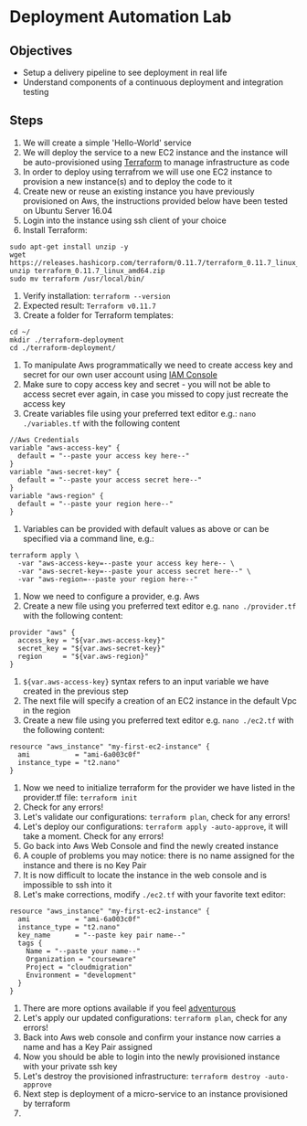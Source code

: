 # Deployment Automation Lab

## Objectives

* Setup a delivery pipeline to see deployment in real life
* Understand components of a continuous deployment and integration testing

## Steps

1. We will create a simple 'Hello-World' service
1. We will deploy the service to a new EC2 instance and the instance will be auto-provisioned using [Terraform](https://www.terraform.io/) to manage infrastructure as code
1. In order to deploy using terrafrom we will use one EC2 instance to provision a new instance(s) and to deploy the code to it
1. Create new or reuse an existing instance you have previously provisioned on Aws, the instructions provided below have been tested on Ubuntu  Server 16.04
1. Login into the instance using ssh client of your choice
1. Install Terraform:
```
sudo apt-get install unzip -y
wget https://releases.hashicorp.com/terraform/0.11.7/terraform_0.11.7_linux_amd64.zip
unzip terraform_0.11.7_linux_amd64.zip
sudo mv terraform /usr/local/bin/
```
1. Verify installation: `terraform --version`
1. Expected result: `Terraform v0.11.7`
1. Create a folder for Terraform templates:
```
cd ~/
mkdir ./terraform-deployment
cd ./terraform-deployment/
```
1. To manipulate Aws programmatically we need to create access key and secret for our own user account using [IAM Console](https://docs.aws.amazon.com/IAM/latest/UserGuide/id_credentials_access-keys.html#Using_CreateAccessKey)
1. Make sure to copy access key and secret - you will not be able to access secret ever again, in case you missed to copy just recreate the access key
1. Create variables file using your preferred text editor e.g.: `nano ./variables.tf` with the following content
```
//Aws Credentials
variable "aws-access-key" {
  default = "--paste your access key here--"
}
variable "aws-secret-key" {
  default = "--paste your access secret here--"
}
variable "aws-region" {
  default = "--paste your region here--"
}
```
1. Variables can be provided with default values as above or can be specified via a command line, e.g.:
```
terraform apply \
  -var "aws-access-key=--paste your access key here-- \
  -var "aws-secret-key=--paste your access secret here--" \
  -var "aws-region=--paste your region here--"
```
1. Now we need to configure a provider, e.g. Aws
1. Create a new file using you preferred text editor e.g. `nano ./provider.tf` with the following content:
```
provider "aws" {
  access_key = "${var.aws-access-key}"
  secret_key = "${var.aws-secret-key}"
  region     = "${var.aws-region}"
}
```
1. `${var.aws-access-key}` syntax refers to an input variable we have created in the previous step
1. The next file will specify a creation of an EC2 instance in the default Vpc in the region
1. Create a new file using you preferred text editor e.g. `nano ./ec2.tf` with the following content:
```
resource "aws_instance" "my-first-ec2-instance" {
  ami           = "ami-6a003c0f"
  instance_type = "t2.nano"
}
```
1. Now we need to initialize terraform for the provider we have listed in the provider.tf file: `terraform init`
1. Check for any errors!
1. Let's validate our configurations: `terraform plan`, check for any errors!
1. Let's deploy our configurations: `terraform apply -auto-approve`, it will take a moment. Check for any errors!
1. Go back into Aws Web Console and find the newly created instance
1. A couple of problems you may notice: there is no name assigned for the instance and there is no Key Pair
1. It is now difficult to locate the instance in the web console and is impossible to ssh into it
1. Let's make corrections, modify `./ec2.tf` with your favorite text editor:
```
resource "aws_instance" "my-first-ec2-instance" {
  ami           = "ami-6a003c0f"
  instance_type = "t2.nano"
  key_name      = "--paste key pair name--"
  tags {
    Name = "--paste your name--"
    Organization = "courseware"
    Project = "cloudmigration"
    Environment = "development"
  }
}
```
1. There are more options available if you feel [adventurous](https://www.terraform.io/docs/providers/aws/r/instance.html)
1. Let's apply our updated configurations: `terraform plan`, check for any errors!
1. Back into Aws web console and confirm your instance now carries a name and has a Key Pair assigned
1. Now you should be able to login into the newly provisioned instance with your private ssh key
1. Let's destroy the provisioned infrastructure: `terraform destroy -auto-approve`
1. Next step is deployment of a micro-service to an instance provisioned by terraform
1. 
